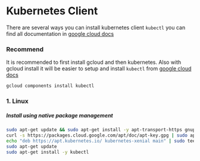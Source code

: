 # Kubernetes Client

There are several ways you can install kubernetes client `kubectl` you can find all documentation in [google cloud docs](https://kubernetes.io/docs/tasks/tools/install-kubectl/)

### Recommend

It is recommended to first install gcloud and then kubernetes. Also with gcloud install it will be easier to setup and install `kubectl` from [google cloud docs](https://kubernetes.io/docs/tasks/tools/install-kubectl/#download-as-part-of-the-google-cloud-sdk)

```bash
gcloud components install kubectl
```

### 1. Linux
##### Install using native package management 

 ```bash
sudo apt-get update && sudo apt-get install -y apt-transport-https gnupg2
curl -s https://packages.cloud.google.com/apt/doc/apt-key.gpg | sudo apt-key add -
echo "deb https://apt.kubernetes.io/ kubernetes-xenial main" | sudo tee -a /etc/apt/sources.list.d/kubernetes.list
sudo apt-get update
sudo apt-get install -y kubectl
``` 